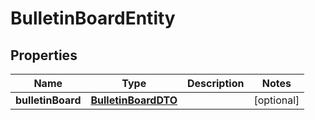 # BulletinBoardEntity

## Properties
Name | Type | Description | Notes
------------ | ------------- | ------------- | -------------
**bulletinBoard** | [**BulletinBoardDTO**](BulletinBoardDTO.md) |  |  [optional]
